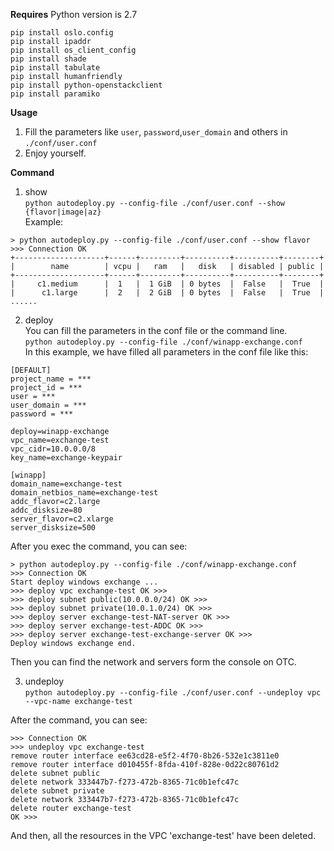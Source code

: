 **Requires**
Python version is 2.7
```
pip install oslo.config 
pip install ipaddr 
pip install os_client_config 
pip install shade 
pip install tabulate 
pip install humanfriendly 
pip install python-openstackclient 
pip install paramiko 
```
**Usage**
1. Fill the parameters like `user`, `password`,`user_domain` and others in `./conf/user.conf`
2. Enjoy yourself.

**Command**
1. show  
    `python autodeploy.py --config-file ./conf/user.conf --show {flavor|image|az}`  
Example:
```
> python autodeploy.py --config-file ./conf/user.conf --show flavor
>>> Connection OK
+--------------------+------+---------+----------+----------+--------+
|        name        | vcpu |   ram   |   disk   | disabled | public |
+--------------------+------+---------+----------+----------+--------+
|     c1.medium      |  1   |  1 GiB  | 0 bytes  |  False   |  True  |
|      c1.large      |  2   |  2 GiB  | 0 bytes  |  False   |  True  |
......
```
2. deploy  
You can fill the parameters in the conf file or the command line.  
`python autodeploy.py --config-file ./conf/winapp-exchange.conf`  
In this example, we have filled all parameters in the conf file like this:  

```
[DEFAULT]
project_name = ***
project_id = ***
user = ***
user_domain = ***
password = ***

deploy=winapp-exchange
vpc_name=exchange-test
vpc_cidr=10.0.0.0/8
key_name=exchange-keypair

[winapp]
domain_name=exchange-test
domain_netbios_name=exchange-test
addc_flavor=c2.large
addc_disksize=80
server_flavor=c2.xlarge
server_disksize=500

```
After you exec the command, you can see:

```
> python autodeploy.py --config-file ./conf/winapp-exchange.conf
>>> Connection OK
Start deploy windows exchange ...
>>> deploy vpc exchange-test OK >>>
>>> deploy subnet public(10.0.0.0/24) OK >>>
>>> deploy subnet private(10.0.1.0/24) OK >>>
>>> deploy server exchange-test-NAT-server OK >>>
>>> deploy server exchange-test-ADDC OK >>>
>>> deploy server exchange-test-exchange-server OK >>>
Deploy windows exchange end.
```
Then you can find the network and servers form the console on OTC.


3. undeploy  
`python autodeploy.py --config-file ./conf/user.conf --undeploy vpc --vpc-name exchange-test`  

After the command, you can see:  

```
>>> Connection OK
>>> undeploy vpc exchange-test
remove router interface ee63cd28-e5f2-4f70-8b26-532e1c3811e0
remove router interface d010455f-8fda-410f-828e-0d22c80761d2
delete subnet public
delete network 333447b7-f273-472b-8365-71c0b1efc47c
delete subnet private
delete network 333447b7-f273-472b-8365-71c0b1efc47c
delete router exchange-test
OK >>>
```
And then, all the resources in the VPC 'exchange-test' have been deleted. 

